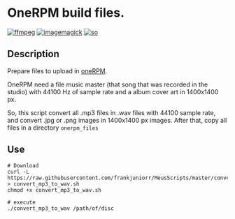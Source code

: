OneRPM build files.
===========

[![ffmpeg](https://img.shields.io/badge/dependence-ffmpeg-brightgreen.svg)](https://www.ffmpeg.org/)
[![imagemagick](https://img.shields.io/badge/dependence-imagemagick-brightgreen.svg)](https://www.imagemagick.org/script/index.php)
[![so](https://img.shields.io/badge/OS-Linux-blue.svg)](https://img.shields.io/badge/OS-Linux-blue.svg)

## Description
Prepare files to upload in [oneRPM](https://www.onerpm.com/).

OneRPM need a file music master (that song that was recorded in the studio) with 44100 Hz of sample rate and a album cover art in 1400x1400 px.

So, this script convert all .mp3 files in .wav files with 44100 sample rate, and convert .jpg or .png images in 1400x1400 px images. After that, copy all files in a directory `onerpm_files`

## Use
```console
# Download
curl -L https://raw.githubusercontent.com/frankjuniorr/MeusScripts/master/convert_mp3_to_wav/convert_mp3_to_wav.sh > convert_mp3_to_wav.sh
chmod +x convert_mp3_to_wav.sh

# execute
./convert_mp3_to_wav /path/of/disc
```
